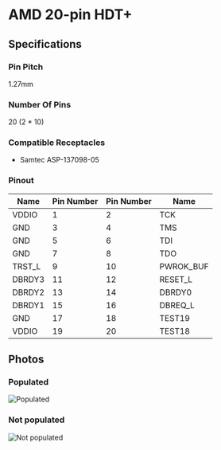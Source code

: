 # AMD 20-pin HDT+
## Specifications
### Pin Pitch
1.27mm
### Number Of Pins
20 (2 * 10)
### Compatible Receptacles
- Samtec ASP-137098-05
### Pinout
| Name | Pin Number | Pin Number | Name |
| - | - | - | - |
| VDDIO | 1 | 2 | TCK |
| GND | 3 | 4 | TMS |
| GND | 5 | 6 | TDI |
| GND | 7 | 8 | TDO |
| TRST_L | 9 | 10 | PWROK_BUF |
| DBRDY3 | 11 | 12 | RESET_L |
| DBRDY2 | 13 | 14 | DBRDY0 |
| DBRDY1 | 15 | 16 | DBREQ_L |
| GND | 17 | 18 | TEST19 |
| VDDIO | 19 | 20 | TEST18 |
## Photos
### Populated
![Populated](https://github.com/Necrosys/x86-JTAG-Information/blob/master/Connector/HDT/HDTPlus_P.jpg)
### Not populated
![Not populated](https://github.com/Necrosys/x86-JTAG-Information/blob/master/Connector/HDT/HDTPlus_NP.jpg)
